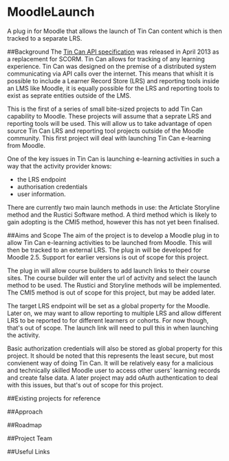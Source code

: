 MoodleLaunch
============

A plug in for Moodle that allows the launch of Tin Can content which is then tracked to a separate LRS. 

##Background
The [Tin Can API specification](https://www.tincanapi.co.uk) was released in April 2013 as a replacement for SCORM. 
Tin Can allows for tracking of any learning experience. Tin Can was designed on the premise of a distributed system
communicating via API calls over the internet. This means that whislt it is possible to include a Learner Record 
Store (LRS) and reporting tools inside an LMS like Moodle, it is equally possible for the LRS and reporting tools
to exist as seprate entities outside of the LMS.

This is the first of a series of small bite-sized projects to add Tin Can capability to Moodle. These projects will 
assume that a seprate LRS and reporting tools will be used. This will allow us to take advantage of open source 
Tin Can LRS and reporting tool projects outside of the Moodle community. This first project will deal with 
launching Tin Can e-learning from Moodle.

One of the key issues in Tin Can is launching e-learning activities in such a way that the activity provider knows:
* the LRS endpoint
* authorisation credentials
* user information. 

There are currently two main launch methods in use: the Articlate Storyline method and the Rustici Software method. 
A third method which is likely to gain adopting is the CMI5 method, however this has not yet been finalised. 

##Aims and Scope
The aim of the project is to develop a Moodle plug in to allow Tin Can e-learning activities to be launched from Moodle. This will then be tracked to an external LRS. The plug in will be developed for Moodle 2.5. Support for earlier versions is out of scope for this project.

The plug in will allow course builders to add launch links to their course sites. The course builder will enter the 
url of activity and select the launch method to be used. The Rustici and Storyline methods will be implemented. The 
CMI5 method is out of scope for this project, but may be added later.

The target LRS endpoint will be set as a global property for the Moodle. Later on, we may want to allow reporting to 
multiple LRS and allow different LRS to be reported to for different learners or cohorts. For now though, that's out 
of scope. The launch link will need to pull this in when launching the activity.

Basic authorization credentials will also be stored as global property for this project. It should be noted that
this represents the least secure, but most convienent way of doing Tin Can. It will be relatively easy for a malicious 
and technically skilled Moodle user to access other users' learning records and create false data. A later project
may add oAuth authentication to deal with this issues, but that's out of scope for this project.

##Existing projects for reference

##Approach

##Roadmap

##Project Team

##Useful Links
